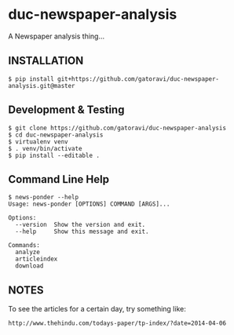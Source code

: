 # duc-newspaper-analysis

   A Newspaper analysis thing...

## INSTALLATION

    $ pip install git+https://github.com/gatoravi/duc-newspaper-analysis.git@master

## Development & Testing

    $ git clone https://github.com/gatoravi/duc-newspaper-analysis
    $ cd duc-newspaper-analysis
    $ virtualenv venv
    $ . venv/bin/activate
    $ pip install --editable .

## Command Line Help

    $ news-ponder --help
    Usage: news-ponder [OPTIONS] COMMAND [ARGS]...
    
    Options:
      --version  Show the version and exit.
      --help     Show this message and exit.
    
    Commands:
      analyze
      articleindex
      download

## NOTES

To see the articles for a certain day, try something like:

    http://www.thehindu.com/todays-paper/tp-index/?date=2014-04-06
